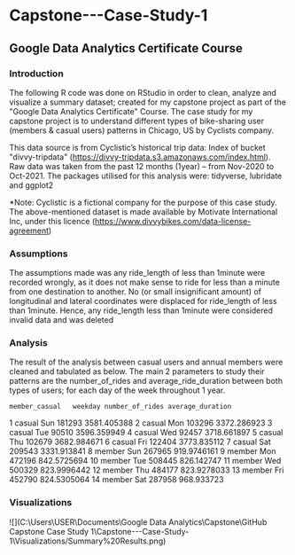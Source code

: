 # Capstone---Case-Study-1
## Google Data Analytics Certificate Course


### Introduction
The following R code was done on RStudio in order to clean, analyze and visualize a summary dataset; created for my capstone project as part of the "Google Data Analytics Certificate" Course. The case study for my capstone project is to understand different types of bike-sharing user (members & casual users) patterns in Chicago, US by Cyclists company.

This data source is from Cyclistic’s historical trip data: Index of bucket "divvy-tripdata" (https://divvy-tripdata.s3.amazonaws.com/index.html). Raw data was taken from the past 12 months (1year) – from Nov-2020 to Oct-2021. The packages utilised for this analysis were: tidyverse, lubridate and ggplot2

*Note: Cyclistic is a fictional company for the purpose of this case study. The above-mentioned dataset is made available by Motivate International Inc, under this licence (https://www.divvybikes.com/data-license-agreement)



### Assumptions 
The assumptions made was any ride_length of less than 1minute were recorded wrongly, as it does not make sense to ride for less than a minute from one destination to another. No (or small insignificant amount) of longitudinal and lateral coordinates were displaced for ride_length of less than 1minute. Hence, any ride_length less than 1minute were considered invalid data and was deleted


### Analysis
The result of the analysis between casual users and annual members were cleaned and tabulated as below. The main 2 parameters to study their patterns are the number_of_rides and average_ride_duration between both types of users; for each day of the week throughout 1 year.

	member_casual	weekday	number_of_rides	average_duration
1	casual		Sun		181293		3581.405388
2	casual		Mon		103296		3372.286923
3	casual		Tue		90510	      	3596.359949
4	casual		Wed		92457	      	3718.661897
5	casual		Thu		102679		3682.984671
6	casual		Fri		122404		3773.835112
7	casual		Sat		209543		3331.913841
8	member		Sun		267965		919.9746161
9	member		Mon		472196		842.5725694
10	member		Tue		508445		826.142747
11	member		Wed		500329		823.9996442
12	member		Thu		484177		823.9278033
13	member		Fri		452790		824.5305064
14	member		Sat		287958		968.933723


### Visualizations
![](C:\Users\USER\Documents\Google Data Analytics\Capstone\GitHub Capstone Case Study 1\Capstone---Case-Study-1\Visualizations/Summary%20Results.png)



